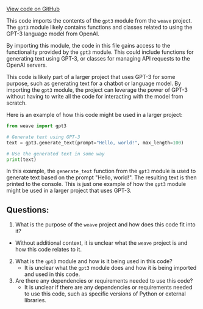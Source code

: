 [View code on GitHub](https://github.com/wandb/weave/weave/ecosystem/openai/__init__.py)

This code imports the contents of the `gpt3` module from the `weave` project. The `gpt3` module likely contains functions and classes related to using the GPT-3 language model from OpenAI. 

By importing this module, the code in this file gains access to the functionality provided by the `gpt3` module. This could include functions for generating text using GPT-3, or classes for managing API requests to the OpenAI servers.

This code is likely part of a larger project that uses GPT-3 for some purpose, such as generating text for a chatbot or language model. By importing the `gpt3` module, the project can leverage the power of GPT-3 without having to write all the code for interacting with the model from scratch.

Here is an example of how this code might be used in a larger project:

```python
from weave import gpt3

# Generate text using GPT-3
text = gpt3.generate_text(prompt="Hello, world!", max_length=100)

# Use the generated text in some way
print(text)
```

In this example, the `generate_text` function from the `gpt3` module is used to generate text based on the prompt "Hello, world!". The resulting text is then printed to the console. This is just one example of how the `gpt3` module might be used in a larger project that uses GPT-3.
## Questions: 
 1. What is the purpose of the `weave` project and how does this code fit into it?
   - Without additional context, it is unclear what the `weave` project is and how this code relates to it. 
2. What is the `gpt3` module and how is it being used in this code?
   - It is unclear what the `gpt3` module does and how it is being imported and used in this code. 
3. Are there any dependencies or requirements needed to use this code?
   - It is unclear if there are any dependencies or requirements needed to use this code, such as specific versions of Python or external libraries.